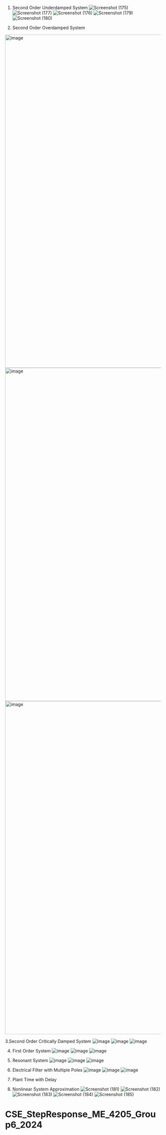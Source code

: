 1. Second Order Underdamped System
![Screenshot (175)](https://github.com/hannahsuzette/CSE_StepResponse_ME_4205_Group6_2024/assets/159043076/09d58490-913b-4873-a0b8-b1c4b68c469c)
![Screenshot (177)](https://github.com/hannahsuzette/CSE_StepResponse_ME_4205_Group6_2024/assets/159043076/98b015ef-2d52-4be3-b203-a766e202fdbd)
![Screenshot (176)](https://github.com/hannahsuzette/CSE_StepResponse_ME_4205_Group6_2024/assets/159043076/b7ac73c6-aa6d-4b22-aba1-d6e8fb4c285c)
![Screenshot (179)](https://github.com/hannahsuzette/CSE_StepResponse_ME_4205_Group6_2024/assets/159043076/67da06c0-8d6a-41eb-881b-7d16eb6874fb)
![Screenshot (180)](https://github.com/hannahsuzette/CSE_StepResponse_ME_4205_Group6_2024/assets/159043076/978cf337-d949-4036-b0a8-1bb0a7ed2205)

2. Second Order Overdamped System
<img width="1079" alt="image" src="https://github.com/hannahsuzette/CSE_StepResponse_ME_4205_Group6_2024/assets/159096382/78208713-d86b-4a05-b224-d7f1feb55987">
<img width="1079" alt="image" src="https://github.com/hannahsuzette/CSE_StepResponse_ME_4205_Group6_2024/assets/159096382/916675e3-edb8-4cc7-a9de-84226088f774">
<img width="1079" alt="image" src="https://github.com/hannahsuzette/CSE_StepResponse_ME_4205_Group6_2024/assets/159096382/87e9a735-2dbf-4d34-917f-ddd9e60c8220">

3.Second Order Critically Damped System
![image](https://github.com/hannahsuzette/CSE_StepResponse_ME_4205_Group6_2024/assets/91923863/498f48ca-268e-4b34-88c8-09a5aacc829e)
![image](https://github.com/hannahsuzette/CSE_StepResponse_ME_4205_Group6_2024/assets/91923863/54f984f8-1e43-4e53-b675-a0e5828c76fd)
![image](https://github.com/hannahsuzette/CSE_StepResponse_ME_4205_Group6_2024/assets/91923863/96dce390-9f62-4189-bb9a-e52c12d63f2a)

4. First Order System
![image](https://github.com/hannahsuzette/CSE_StepResponse_ME_4205_Group6_2024/assets/91923863/876ff6c6-19a9-454c-8844-e16d215da7cf)
![image](https://github.com/hannahsuzette/CSE_StepResponse_ME_4205_Group6_2024/assets/91923863/3c8dccdf-40a5-434e-991f-ebfb956dfec8)
![image](https://github.com/hannahsuzette/CSE_StepResponse_ME_4205_Group6_2024/assets/91923863/8aaf19a6-85cd-42fc-b653-c2aa93ed9922)

6. Resonant System
![image](https://github.com/hannahsuzette/CSE_StepResponse_ME_4205_Group6_2024/assets/161543991/5765f1cc-a775-4faa-b35c-a63df1c6ff0e)
![image](https://github.com/hannahsuzette/CSE_StepResponse_ME_4205_Group6_2024/assets/161543991/82667618-4ec0-454e-b903-0a374aa8512b)
![image](https://github.com/hannahsuzette/CSE_StepResponse_ME_4205_Group6_2024/assets/161543991/bac25c42-c486-4390-89c2-2fc2f7d524a9)

6. Electrical Filter with Multiple Poles
![image](https://github.com/hannahsuzette/CSE_StepResponse_ME_4205_Group6_2024/assets/161543991/148b0873-f0c0-4c58-913b-e340a98f30c2)
![image](https://github.com/hannahsuzette/CSE_StepResponse_ME_4205_Group6_2024/assets/161543991/738cb6fd-e4ba-40b2-9ffe-caa5243e7060)
![image](https://github.com/hannahsuzette/CSE_StepResponse_ME_4205_Group6_2024/assets/161543991/8338f04b-f288-4fe3-8363-1ecf3c9df85b)

7. Plant Time with Delay


8. Nonlinear System Approximation
![Screenshot (181)](https://github.com/hannahsuzette/CSE_StepResponse_ME_4205_Group6_2024/assets/159043076/5a9eefb3-12ab-49f7-9046-8a0f8c6cbb37)
![Screenshot (182)](https://github.com/hannahsuzette/CSE_StepResponse_ME_4205_Group6_2024/assets/159043076/3cb3d15c-c110-4322-8c0b-2a6b9cc3e055)
![Screenshot (183)](https://github.com/hannahsuzette/CSE_StepResponse_ME_4205_Group6_2024/assets/159043076/f1569e7b-c46d-4c8f-a630-1223c2f1ed3c)
![Screenshot (184)](https://github.com/hannahsuzette/CSE_StepResponse_ME_4205_Group6_2024/assets/159043076/3bda0dc4-c5db-4534-a81e-9aaf594f0b43)
![Screenshot (185)](https://github.com/hannahsuzette/CSE_StepResponse_ME_4205_Group6_2024/assets/159043076/b9da2563-6b40-41a6-8775-03edf8e3b065)








# CSE_StepResponse_ME_4205_Group6_2024
